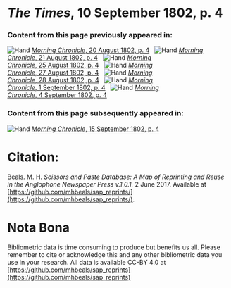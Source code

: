 # *The Times*, 10 September 1802, p. 4  
  
### Content from this page previously appeared in:  
![Hand](http://scissorsandpaste.net/wp-content/uploads/2017/06/smallhandpointer.png) [*Morning Chronicle*, 20 August 1802, p. 4](https://mhbeals.github.io/sap_html/Morning-Chronicle/Morning-Chronicle-20-August-1802-p-4)  
![Hand](http://scissorsandpaste.net/wp-content/uploads/2017/06/smallhandpointer.png) [*Morning Chronicle*, 21 August 1802, p. 4](https://mhbeals.github.io/sap_html/Morning-Chronicle/Morning-Chronicle-21-August-1802-p-4)  
![Hand](http://scissorsandpaste.net/wp-content/uploads/2017/06/smallhandpointer.png) [*Morning Chronicle*, 25 August 1802, p. 4](https://mhbeals.github.io/sap_html/Morning-Chronicle/Morning-Chronicle-25-August-1802-p-4)  
![Hand](http://scissorsandpaste.net/wp-content/uploads/2017/06/smallhandpointer.png) [*Morning Chronicle*, 27 August 1802, p. 4](https://mhbeals.github.io/sap_html/Morning-Chronicle/Morning-Chronicle-27-August-1802-p-4)  
![Hand](http://scissorsandpaste.net/wp-content/uploads/2017/06/smallhandpointer.png) [*Morning Chronicle*, 28 August 1802, p. 4](https://mhbeals.github.io/sap_html/Morning-Chronicle/Morning-Chronicle-28-August-1802-p-4)  
![Hand](http://scissorsandpaste.net/wp-content/uploads/2017/06/smallhandpointer.png) [*Morning Chronicle*, 1 September 1802, p. 4](https://mhbeals.github.io/sap_html/Morning-Chronicle/Morning-Chronicle-1-September-1802-p-4)  
![Hand](http://scissorsandpaste.net/wp-content/uploads/2017/06/smallhandpointer.png) [*Morning Chronicle*, 4 September 1802, p. 4](https://mhbeals.github.io/sap_html/Morning-Chronicle/Morning-Chronicle-4-September-1802-p-4)  
  
### Content from this page subsequently appeared in:  
![Hand](http://scissorsandpaste.net/wp-content/uploads/2017/06/smallhandpointer.png) [*Morning Chronicle*, 15 September 1802, p. 4](https://mhbeals.github.io/sap_html/Morning-Chronicle/Morning-Chronicle-15-September-1802-p-4)  


# Citation: 

Beals. M. H. *Scissors and Paste Database: A Map of Reprinting and Reuse in the Anglophone Newspaper Press v.1.0.1.* 2 June 2017. Available at [https://github.com/mhbeals/sap_reprints/](https://github.com/mhbeals/sap_reprints/). 

# Nota Bona

Bibliometric data is time consuming to produce but benefits us all. Please remember to cite or acknowledge this and any other bibliometric data you use in your research. All data is available CC-BY 4.0 at [https://github.com/mhbeals/sap_reprints](https://github.com/mhbeals/sap_reprints)